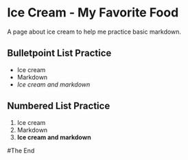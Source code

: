 # Ice Cream - My Favorite Food

A page about ice cream to help me practice basic markdown.

## Bulletpoint List Practice
* Ice cream
* Markdown
* _Ice cream and markdown_

## Numbered List Practice
1. Ice cream
2. Markdown
3. **Ice cream and markdown**

#The End
